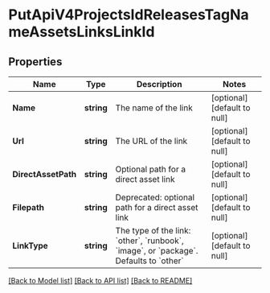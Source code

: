 # PutApiV4ProjectsIdReleasesTagNameAssetsLinksLinkId

## Properties
Name | Type | Description | Notes
------------ | ------------- | ------------- | -------------
**Name** | **string** | The name of the link | [optional] [default to null]
**Url** | **string** | The URL of the link | [optional] [default to null]
**DirectAssetPath** | **string** | Optional path for a direct asset link | [optional] [default to null]
**Filepath** | **string** | Deprecated: optional path for a direct asset link | [optional] [default to null]
**LinkType** | **string** | The type of the link: &#x60;other&#x60;, &#x60;runbook&#x60;, &#x60;image&#x60;, or &#x60;package&#x60;. Defaults to &#x60;other&#x60; | [optional] [default to null]

[[Back to Model list]](../README.md#documentation-for-models) [[Back to API list]](../README.md#documentation-for-api-endpoints) [[Back to README]](../README.md)


